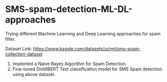 # SMS-spam-detection-ML-DL-approaches
Trying different Machine Learning and Deep Learning approaches for spam filter.

Dataset Link: https://www.kaggle.com/datasets/uciml/sms-spam-collection-dataset

1. Implented a Naive Bayes Algorithm for Spam Detection.
2. Fine-tuned DistillBERT Text classification model for SMS Spam detection using above dataset.
